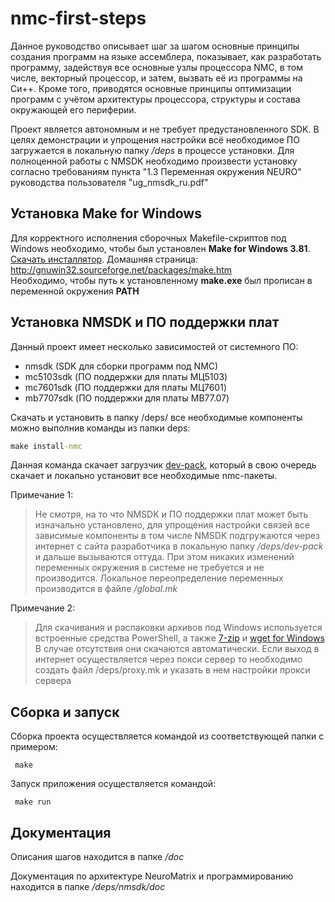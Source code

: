 # nmc-first-steps

Данное руководство описывает шаг за шагом основные принципы
создания программ на языке ассемблера, показывает, как
разработать программу, задействуя все основные узлы процессора
NMC, в том числе, векторный процессор, и затем, вызвать её из
программы на Си++.
Кроме того, приводятся основные принципы оптимизации программ
с учётом архитектуры процессора, структуры и состава окружающей
его периферии.


Проект является автономным и не требует предустановленного SDK.
В целях демонстрации и упрощения настройки всё необходимое ПО загружается в локальную папку */deps* в процессе установки.
Для полноценной работы с NMSDK необходимо произвести установку согласно требованиям пункта "1.3 Переменная окружения NEURO" руководства пользователя  "ug_nmsdk_ru.pdf"


## Установка Make for Windows
Для корректного исполнения сборочных Makefile-скриптов под Windows необходимо, чтобы был установлен
**Make for Windows 3.81**. [Скачать инсталлятор](http://gnuwin32.sourceforge.net/downlinks/make.php). Домашняя страница: http://gnuwin32.sourceforge.net/packages/make.htm  
Необходимо, чтобы путь к установленному **make.exe** был прописан в переменной окружения **PATH**




##  Установка NMSDK и ПО поддержки плат
Данный проект <nmc-first-steps> имеет несколько зависимостей от системного ПО:
- nmsdk (SDK для сборки программ под NMC)
- mc5103sdk (ПО поддержки для платы МЦ5103)
- mc7601sdk (ПО поддержки для платы МЦ7601)
- mb7707sdk (ПО поддержки для платы МВ77.07)

Скачать и установить в папку /deps/ все необходимые компоненты можно выполнив команды из папки deps:
```bat
make install-nmc 
```
Данная команда скачает загрузчик [dev-pack](https://github.com/RC-MODULE/dev-pack), который в свою очередь скачает и локально установит все необходимые nmc-пакеты. 


Примечание 1:  
> Не смотря, на то что NMSDK и ПО поддержки плат может быть изначально установлено, для 
> упрощения настройки связей все зависимые компоненты в том числе NMSDK подгружаются через интернет с сайта разработчика в локальную папку
> */deps/dev-pack* и дальше вызываются оттуда. При этом никаких изменений переменных окружения в системе не требуется и не производится.
> Локальное переопределение переменных производится в файле */global.mk*

Примечание 2:  
> Для скачивания и распаковки архивов под Windows используется встроенные средства PowerShell, а также  [7-zip](http://www.7-zip.org) и [wget for Windows](http://gnuwin32.sourceforge.net/packages/wget.htm)
> В случае отсутствия они скачаются автоматически. Если выход в интернет осуществляется через покси сервер то необходимо создать файл /deps/proxy.mk  и указать в нем настройки прокси сервера

 
<!--
## Конфигурирование сборочных проектов
Для генерации сборочных проектов необходимо выполнить команду из корневой директории:
```bat
make configure
```
В результате данной команды для всех примеров будут сгенерированы соответствующие сборочные проекты под каждую плату, определенную в переменной PLATFOTRMS файла *global.mk*.
-->

## Сборка и запуск
Сборка проекта осуществляется командой из соответствующей папки с примером:
```mak
 make 
```

Запуск приложения осуществляется командой:
```mak
 make run
```

## Документация 
Описания шагов находится в папке */doc*  

Документация по архитектуре NeuroMatrix и программированию находится в папке */deps/nmsdk/doc*